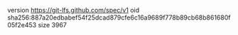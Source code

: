 version https://git-lfs.github.com/spec/v1
oid sha256:887a20edbabef54f25dcad879cfe6c16a9689f778b89cb68b861680f05f2e453
size 3967
